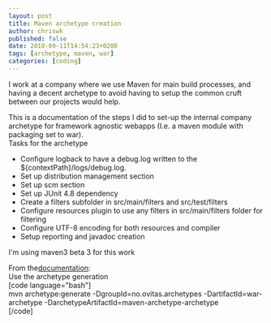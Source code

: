 ```yaml
---
layout: post
title: Maven archetype creation
author: chriswk
published: false
date: 2010-09-11T14:54:23+0200
tags: [archetype, maven, war]
categories: [coding]
---
```


<p>I work at a company where we use Maven for main build processes, and having a decent archetype to avoid having to setup the common cruft between our projects would help.</p>
<p>This is a documentation of the steps I did to set-up the internal company archetype for framework agnostic webapps (I.e. a maven module with packaging set to war).<br />
Tasks for the archetype</p>
<ul>
<li>Configure logback to have a debug.log written to the ${contextPath}/logs/debug.log.</li>
<li>Set up distribution management section</li>
<li>Set up scm section</li>
<li>Set up JUnit 4.8 dependency</li>
<li>Create a filters subfolder in src/main/filters and src/test/filters</li>
<li>Configure resources plugin to use any filters in src/main/filters folder for filtering</li>
<li>Configure UTF-8 encoding for both resources and compiler</li>
<li>Setup reporting and javadoc creation</li>
</ul>
<p>I'm using maven3 beta 3 for this work</p>
<p>From the<a href="http://maven.apache.org/guides/mini/guide-creating-archetypes.html">documentation</a>:<br />
Use the archetype generation<br />
[code language="bash"]<br />
mvn archetype:generate -DgroupId=no.ovitas.archetypes -DartifactId=war-archetype -DarchetypeArtifactId=maven-archetype-archetype<br />
[/code] </p>
